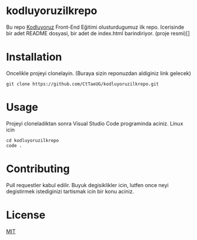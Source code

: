 # kodluyoruzilkrepo
Bu repo [Kodluyoruz](https://kodluyoruz.org/tr/kodluyoruz/) Front-End Eğitimi olusturdugumuz ilk repo. Icerisinde bir adet README dosyasi, bir adet de index.html barindiriyor.
(proje resmi)[]
# Installation
Oncelikle projeyi clonelayin. (Buraya sizin reponuzdan aldiginiz link gelecek)
```
git clone https://github.com/CtTaeUG/kodluyoruzilkrepo.git
```
# Usage
Projeyi cloneladiktan sonra Visual Studio Code programinda aciniz.
Linux icin
```
cd kodluyoruzilkrepo
code .
```
# Contributing
Pull requestler kabul edilir. Buyuk degisiklikler icin, lutfen once neyi degistirmek istediginizi tartismak icin bir konu aciniz.
# License
[MIT](https://choosealicense.com/licenses/mit/)